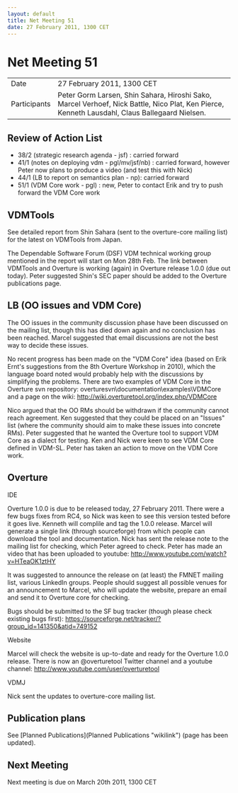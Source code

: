 ```yaml
---
layout: default
title: Net Meeting 51
date: 27 February 2011, 1300 CET
---
```


<script src="http://code.jquery.com/jquery-1.11.1.min.js">
</script>
<script src="/javascripts/edit.js"></script>
<script>setEditButonNm();</script>

# Net Meeting 51

|||
|---|---|
| Date | 27 February 2011, 1300 CET |
| Participants | Peter Gorm Larsen, Shin Sahara, Hiroshi Sako, Marcel Verhoef, Nick Battle, Nico Plat, Ken Pierce, Kenneth Lausdahl, Claus Ballegaard Nielsen. |

Review of Action List
---------------------

-   38/2 (strategic research agenda - jsf) : carried forward
-   41/1 (notes on deploying vdm - pgl/mv/jsf/nb) : carried forward,
    however Peter now plans to produce a video (and test this with Nick)
-   44/1 (LB to report on semantics plan - np): carried forward
-   51/1 (VDM Core work - pgl) : new, Peter to contact Erik and try to
    push forward the VDM Core work

VDMTools
--------

See detailed report from Shin Sahara (sent to the overture-core mailing
list) for the latest on VDMTools from Japan.

The Dependable Software Forum (DSF) VDM technical working group
mentioned in the report will start on Mon 28th Feb. The link between
VDMTools and Overture is working (again) in Overture release 1.0.0 (due
out today). Peter suggested Shin's SEC paper should be added to the
Overture publications page.

LB (OO issues and VDM Core)
---------------------------

The OO issues in the community discussion phase have been discussed on
the mailing list, though this has died down again and no conclusion has
been reached. Marcel suggested that email discussions are not the best
way to decide these issues.

No recent progress has been made on the "VDM Core" idea (based on Erik
Ernt's suggestions from the 8th Overture Workshop in 2010), which the
language board noted would probably help with the discussions by
simplifying the problems. There are two examples of VDM Core in the
Overture svn repository: overturesvn\\documentation\\examples\\VDMCore
and a page on the wiki: <http://wiki.overturetool.org/index.php/VDMCore>

Nico argued that the OO RMs should be withdrawn if the community cannot
reach agreement. Ken suggested that they could be placed on an "Issues"
list (where the community should aim to make these issues into concrete
RMs). Peter suggested that he wanted the Overture tool to support VDM
Core as a dialect for testing. Ken and Nick were keen to see VDM Core
defined in VDM-SL. Peter has taken an action to move on the VDM Core
work.

Overture
--------

IDE

Overture 1.0.0 is due to be released today, 27 February 2011. There were
a few bugs fixes from RC4, so Nick was keen to see this version tested
before it goes live. Kenneth will complile and tag the 1.0.0 release.
Marcel will generate a single link (through sourceforge) from which
people can download the tool and documentation. Nick has sent the
release note to the mailing list for checking, which Peter agreed to
check. Peter has made an video that has been uploaded to youtube:
<http://www.youtube.com/watch?v=HTeaOK1ztHY>

It was suggested to announce the release on (at least) the FMNET mailing
list, various LinkedIn groups. People should suggest all possible venues
for an announcement to Marcel, who will update the website, prepare an
email and send it to Overture core for checking.

Bugs should be submitted to the SF bug tracker (though please check
existing bugs first):
<https://sourceforge.net/tracker/?group_id=141350&atid=749152>

Website

Marcel will check the website is up-to-date and ready for the Overture
1.0.0 release. There is now an @overturetool Twitter channel and a
youtube channel: <http://www.youtube.com/user/overturetool>

VDMJ

Nick sent the updates to overture-core mailing list.

Publication plans
-----------------

See [Planned Publications](Planned Publications "wikilink") (page has
been updated).

Next Meeting
------------

Next meeting is due on March 20th 2011, 1300 CET

   <div id="edit_page_div"></div>